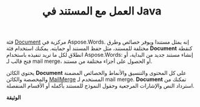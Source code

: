 ﻿---
title: العمل مع المستند في Java
second_title: Aspose.Words ل Java
articleTitle: العمل مع الوثيقة
linktitle: العمل مع الوثيقة
type: docs
description: "توفر فئة `Document` خصائص وطرق مختلفة للمستند. يمكنك استخدام فئة `Document` كنقطة انطلاق لكل ما تريد تنفيذه باستخدام Aspose.Words لـ Java. يمكن حفظ الكائن `Document` في ملف أو دفق وإرساله أيضا إلى متصفح."
weight: 40
url: /ar/java/working-with-document/
timestamp: 2024-01-27-14-07-04
---

فئة [Document](https://reference.aspose.com/words/java/com.aspose.words/document/) مركزية في Aspose.Words. إنه يمثل مستندا ويوفر خصائص وطرق مختلفة للمستند، مثل حفظ المستند أو حمايته. يمكنك استخدام فئة **Document** كنقطة انطلاق لكل ما تريد تنفيذه باستخدام Aspose.Words: إنشاء مستند جديد من البداية، أو فتح قالب لـ mail merge، أو الحصول على أجزاء مختلفة من مستند.

يحتوي الكائن **Document** على كل المحتوى والتنسيق والأنماط والخصائص المضمنة والمخصصة والكائن [MailMerge](https://reference.aspose.com/words/java/com.aspose.words/mailmerge/) المستخدم لـ mail merge. **Document** تمكنك من استرداد النص والإشارات المرجعية وحقول النموذج للمستند بأكمله أو الأقسام المنفصلة.

**الوثيقة**
